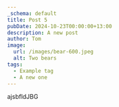 ```yaml
---
_schema: default
title: Post 5
pubDate: 2024-10-23T00:00:00+13:00
description: A new post
author: Tom
image:
  url: /images/bear-600.jpeg
  alt: Two bears
tags:
  - Example tag
  - A new one
---
```

ajsbfldJBG

&nbsp;